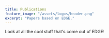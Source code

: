 ```yaml
---
title: Publications
feature_image: "/assets/logos/header.png"
excerpt: "Papers based on EDGE."
---
```


Look at all the cool stuff that's come out of EDGE!